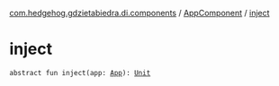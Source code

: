 [com.hedgehog.gdzietabiedra.di.components](../index.md) / [AppComponent](index.md) / [inject](./inject.md)

# inject

`abstract fun inject(app: `[`App`](../../com.hedgehog.gdzietabiedra/-app/index.md)`): `[`Unit`](https://kotlinlang.org/api/latest/jvm/stdlib/kotlin/-unit/index.html)